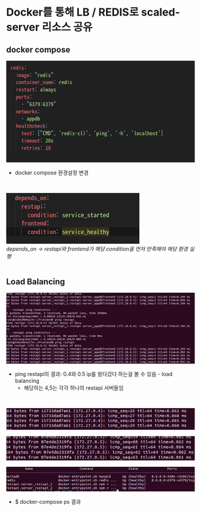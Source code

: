 # Docker를 통해 LB / REDIS로 scaled-server 리소스 공유

## docker compose

 <img src = "./images/dockercompose.png"><br>
* docker compose 환경설정 변경<br>
 <br>

 <img src = "./images/dependson.png"><br>
*depends_on -> restapi와 frontend가 해당 condition을 먼저 만족해야 해당 환경 실행*<br>
 <br>

## Load Balancing
 <img src = "./images/loadbalancing.png"><br>
 * ping restapi의 결과: 0.4와 0.5 ip를 왔다갔다 하는걸 볼 수 있음 - load balancing
    * 해당하는 4,5는 각각 하나의 restapi 서버들임<br>
 <br>

 <img src = "./images/restapi1.png"><br>

 <img src = "./images/restapi2.png"><br>


 <img src = "./images/dockercontainer.png"><br>
 * $ docker-compose ps 결과<br>
<br>

